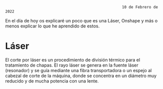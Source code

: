                                                         10 de Febrero de 2022


En el día de hoy os explicaré un poco que es una Láser, Onshape y más o menos explicar lo que he aprendido de estos.

# Láser

El corte por láser es un procedimiento de división térmico para el tratamiento de chapas. El rayo láser se genera en la fuente láser (resonador) y 
se guía mediante una fibra transportadora o un espejo al cabezal de corte de la máquina, donde se concentra en un diámetro muy reducido y de mucha potencia 
con una lente.


